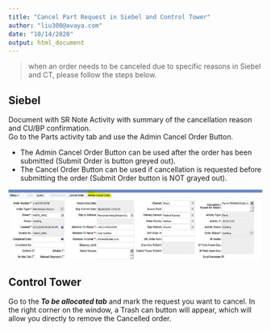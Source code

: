 ```yaml
---
title: "Cancel Part Request in Siebel and Control Tower"
author: "liu300@avaya.com"
date: "10/14/2020"
output: html_document
---
```


> when an order needs to be canceled due to specific reasons in Siebel and CT, please follow the steps below.

## Siebel

Document with SR Note Activity with summary of the cancellation reason and CU/BP confirmation.    
Go to the Parts activity tab and use the Admin Cancel Order Button.

- The Admin Cancel Order Button can be used after the order has been submitted (Submit Order is button greyed out).
- The Cancel Order Button can be used if cancellation is requested before submitting the order (Submit Order button is NOT grayed out).

<img alt="Action in Siebel" src="images/ActioninSiebel.jpg" />

## Control Tower

Go to the ***To be allocated tab*** and mark the request you want to cancel. In the right corner on the window, a Trash can button will appear, which will allow you directly to remove the Cancelled order.

